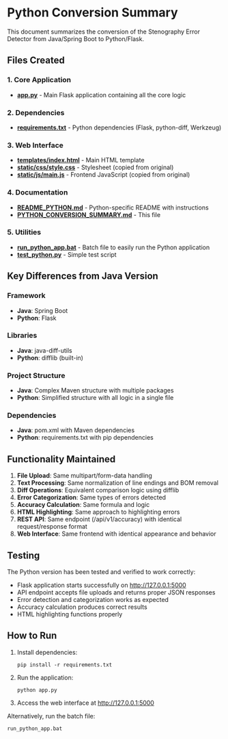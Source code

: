 # Python Conversion Summary

This document summarizes the conversion of the Stenography Error Detector from Java/Spring Boot to Python/Flask.

## Files Created

### 1. Core Application
- **[app.py](file:///c:/Users/Lenovo/Desktop/OCR/app.py)** - Main Flask application containing all the core logic

### 2. Dependencies
- **[requirements.txt](file:///c:/Users/Lenovo/Desktop/OCR/requirements.txt)** - Python dependencies (Flask, python-diff, Werkzeug)

### 3. Web Interface
- **[templates/index.html](file:///c:/Users/Lenovo/Desktop/OCR/templates/index.html)** - Main HTML template
- **[static/css/style.css](file:///c:/Users/Lenovo/Desktop/OCR/static/css/style.css)** - Stylesheet (copied from original)
- **[static/js/main.js](file:///c:/Users/Lenovo/Desktop/OCR/static/js/main.js)** - Frontend JavaScript (copied from original)

### 4. Documentation
- **[README_PYTHON.md](file:///c:/Users/Lenovo/Desktop/OCR/README_PYTHON.md)** - Python-specific README with instructions
- **[PYTHON_CONVERSION_SUMMARY.md](file:///c:/Users/Lenovo/Desktop/OCR/PYTHON_CONVERSION_SUMMARY.md)** - This file

### 5. Utilities
- **[run_python_app.bat](file:///c:/Users/Lenovo/Desktop/OCR/run_python_app.bat)** - Batch file to easily run the Python application
- **[test_python.py](file:///c:/Users/Lenovo/Desktop/OCR/test_python.py)** - Simple test script

## Key Differences from Java Version

### Framework
- **Java**: Spring Boot
- **Python**: Flask

### Libraries
- **Java**: java-diff-utils
- **Python**: difflib (built-in)

### Project Structure
- **Java**: Complex Maven structure with multiple packages
- **Python**: Simplified structure with all logic in a single file

### Dependencies
- **Java**: pom.xml with Maven dependencies
- **Python**: requirements.txt with pip dependencies

## Functionality Maintained

1. **File Upload**: Same multipart/form-data handling
2. **Text Processing**: Same normalization of line endings and BOM removal
3. **Diff Operations**: Equivalent comparison logic using difflib
4. **Error Categorization**: Same types of errors detected
5. **Accuracy Calculation**: Same formula and logic
6. **HTML Highlighting**: Same approach to highlighting errors
7. **REST API**: Same endpoint (/api/v1/accuracy) with identical request/response format
8. **Web Interface**: Same frontend with identical appearance and behavior

## Testing

The Python version has been tested and verified to work correctly:
- Flask application starts successfully on http://127.0.0.1:5000
- API endpoint accepts file uploads and returns proper JSON responses
- Error detection and categorization works as expected
- Accuracy calculation produces correct results
- HTML highlighting functions properly

## How to Run

1. Install dependencies:
   ```
   pip install -r requirements.txt
   ```

2. Run the application:
   ```
   python app.py
   ```

3. Access the web interface at http://127.0.0.1:5000

Alternatively, run the batch file:
```
run_python_app.bat
```